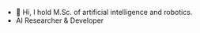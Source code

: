 - 👋 Hi, I hold M.Sc. of artificial intelligence and robotics.
- AI Researcher & Developer
<!---
madarvishian/madarvishian is a ✨ special ✨ repository because its `README.md` (this file) appears on your GitHub profile.
You can click the Preview link to take a look at your changes.
--->
